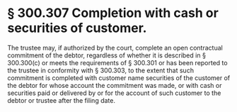 # § 300.307   Completion with cash or securities of customer.

The trustee may, if authorized by the court, complete an open contractual commitment of the debtor, regardless of whether it is described in § 300.300(c) or meets the requirements of § 300.301 or has been reported to the trustee in conformity with § 300.303, to the extent that such commitment is completed with customer name securities of the customer of the debtor for whose account the commitment was made, or with cash or securities paid or delivered by or for the account of such customer to the debtor or trustee after the filing date. 




